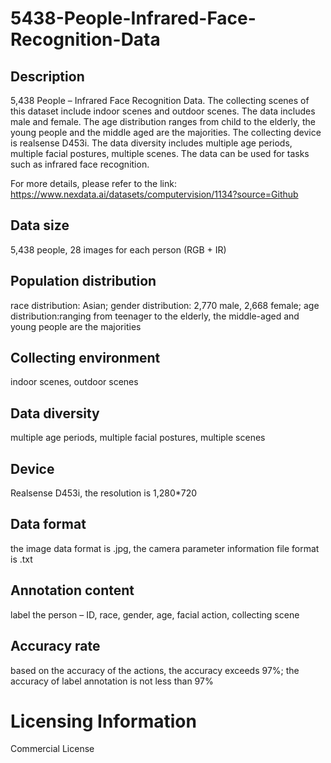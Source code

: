 # 5438-People-Infrared-Face-Recognition-Data


## Description
5,438 People – Infrared Face Recognition Data. The collecting scenes of this dataset include indoor scenes and outdoor scenes. The data includes male and female. The age distribution ranges from child to the elderly, the young people and the middle aged are the majorities. The collecting device is realsense D453i. The data diversity includes multiple age periods, multiple facial postures, multiple scenes. The data can be used for tasks such as infrared face recognition.

For more details, please refer to the link: https://www.nexdata.ai/datasets/computervision/1134?source=Github


## Data size
5,438 people, 28 images for each person (RGB + IR)

## Population distribution
race distribution: Asian; gender distribution: 2,770 male, 2,668 female; age distribution:ranging from teenager to the elderly, the middle-aged and young people are the majorities

## Collecting environment
indoor scenes, outdoor scenes

## Data diversity
multiple age periods, multiple facial postures, multiple scenes

## Device
Realsense D453i, the resolution is 1,280*720

## Data format
the image data format is .jpg, the camera parameter information file format is .txt

## Annotation content
label the person – ID, race, gender, age, facial action, collecting scene

## Accuracy rate
based on the accuracy of the actions, the accuracy exceeds 97%; the accuracy of label annotation is not less than 97%

# Licensing Information
Commercial License
